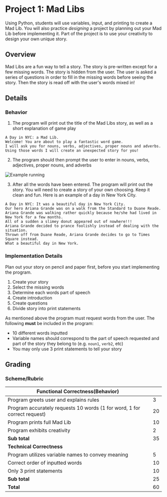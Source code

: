 # Project 1: Mad Libs

Using Python, students will use variables, input, and printing to create a Mad Lib. You will also practice *designing* a project by planning out your Mad Lib before implementing it.  Part of the project is to use your creativity to design your own unique story.

## Overview
Mad Libs are a fun way to tell a story. The story is pre-written except for a few missing words.  The story is hidden from the user.  The user is asked a series of questions in order to fill in the missing words before seeing the story. Then the story is read off with the user's words mixed in!

## Details

### Behavior
1. The program will print out the title of the Mad Libs story, as well as a short explanation of game play    
  ```
  A Day in NYC: a Mad Lib.
  Welcome! You are about to play a fantastic word game. 
  I will ask you for nouns, verbs, adjectives, proper nouns and adverbs. 
  Using those words I will create an unexpected story for you!
  ```
2. The program should then prompt the user to enter in nouns, verbs, adjectives, proper nouns, and adverbs

  ![Example running](mad_libs_screen_shot.png)

3. After all the words have been entered. The program will print out the story.  You will need to create a story of your own choosing.  Keep it clean and fun.  Here is an example of a day in New York City.

  ```
  A Day in NYC: It was a beautiful day in New York City. 
  Our hero Ariana Grande was on a walk from the Standard to Duane Reade. 
  Ariana Grande was walking rather quickly because he/she had lived in New York for a few months.
  All of a sudden a slimey donut appeared out of nowhere!!! 
  Ariana Grande decided to prance foolishly instead of dealing with the situation.
  Thrown off from Duane Reade, Ariana Grande decides to go to Times Square instead.
  What a beautiful day in New York. 
  ```

### Implementation Details
Plan out your story on pencil and paper first, before you start implementing the program.
1. Create your story
2. Select the missing words
3. Determine each words part of speech
4. Create introduction
5. Create questions
6. Divide story into print statements

As mentioned above the program must request words from the user. The following **must** be included in the program: 
* 10 different words inputted
* Variable names should correspond to the part of speech requested and part of the story they belong to (e.g. `noun1`, `verb2`, etc)
* You may only use 3 print statements to tell your story

## Grading 

### Scheme/Rubric
| **Functional Correctness(Behavior)**                                |     |
| --------------------------------------------------------------- |-----|
| Program greets user and explains rules  | 3   |
| Program accurately requests 10 words (1 for word, 1 for correct request)| 20|
| Program prints full Mad Lib | 10   |
| Program exhibits creativity               | 2   |
| **Sub total**                                                   | 35  |
| **Technical Correctness**                                    |     |
| Program utilizes variable names to convey meaning               | 5  |
| Correct order of inputted words                                 | 10  |
| Only 3 print statements                                         | 10  |
| **Sub total**                                                   | 25  |
| **Total**                                                       | 60 |


